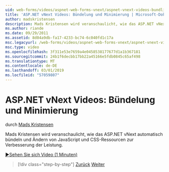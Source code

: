 ```yaml
---
uid: web-forms/videos/aspnet-web-forms-vnext/aspnet-vnext-videos-bundling-and-minification
title: 'ASP.NET vNext Videos: Bündelung und Minimierung | Microsoft-Dokumentation'
author: madskristensen
description: Mads Kristensen wird veranschaulicht, wie das ASP.NET vNext automatisch bündeln und Ändern von JavaScript und CSS-Ressourcen zur Verbesserung der Leistung.
ms.author: riande
ms.date: 09/29/2011
ms.assetid: 8d04a9db-fa17-4233-bc74-6c040fd1c17a
msc.legacyurl: /web-forms/videos/aspnet-web-forms-vnext/aspnet-vnext-videos-bundling-and-minification
msc.type: video
ms.openlocfilehash: 3f311e53e7659a4e0458538177677d1a1b367181
ms.sourcegitcommit: 24b1f6decbb17bb22a45166e5fdb0845c65af498
ms.translationtype: MT
ms.contentlocale: de-DE
ms.lasthandoff: 03/01/2019
ms.locfileid: "57059807"
---
```

<a name="aspnet-vnext-videos-bundling-and-minification"></a>ASP.NET vNext Videos: Bündelung und Minimierung
====================
durch [Mads Kristensen](https://github.com/madskristensen)

Mads Kristensen wird veranschaulicht, wie das ASP.NET vNext automatisch bündeln und Ändern von JavaScript und CSS-Ressourcen zur Verbesserung der Leistung.

[&#9654;Sehen Sie sich Video (1 Minuten)](https://channel9.msdn.com/Blogs/ASP-NET-Site-Videos/aspnet-vnext-videos-bundling-and-minification)

> [!div class="step-by-step"]
> [Zurück](aspnet-45-web-forms-strong-typed-data-controls.md)
> [Weiter](getting-started-with-the-next-version-of-aspnet.md)
